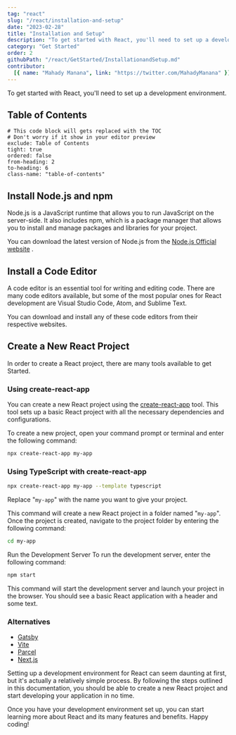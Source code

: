 ```yaml
---
tag: "react"
slug: "/react/installation-and-setup"
date: "2023-02-28"
title: "Installation and Setup"
description: "To get started with React, you'll need to set up a development environment. Learn how to install and setup React development environment."
category: "Get Started"
order: 2
githubPath: "/react/GetStarted/InstallationandSetup.md"
contributor:
  [{ name: "Mahady Manana", link: "https://twitter.com/MahadyManana" }]
---
```


To get started with React, you'll need to set up a development environment.

## Table of Contents

```toc
# This code block will gets replaced with the TOC
# Don't worry if it show in your editor preview
exclude: Table of Contents
tight: true
ordered: false
from-heading: 2
to-heading: 6
class-name: "table-of-contents"
```

## Install Node.js and npm

Node.js is a JavaScript runtime that allows you to run JavaScript on the server-side. It also includes npm, which is a package manager that allows you to install and manage packages and libraries for your project.

You can download the latest version of Node.js from the <a href="https://nodejs.org/" target="_blank">Node.js Official website</a>
.

## Install a Code Editor

A code editor is an essential tool for writing and editing code. There are many code editors available, but some of the most popular ones for React development are Visual Studio Code, Atom, and Sublime Text.

You can download and install any of these code editors from their respective websites.

## Create a New React Project

In order to create a React project, there are many tools available to get Started.

### Using create-react-app

You can create a new React project using the <a href="https://create-react-app.dev/" target="_blank" rel="nofollow noopener noreferrer">create-react-app</a> tool. This tool sets up a basic React project with all the necessary dependencies and configurations.

To create a new project, open your command prompt or terminal and enter the following command:

```bash
npx create-react-app my-app
```

### Using TypeScript with create-react-app

```bash
npx create-react-app my-app --template typescript
```

Replace "`my-app`" with the name you want to give your project.

This command will create a new React project in a folder named "`my-app`". Once the project is created, navigate to the project folder by entering the following command:

```bash
cd my-app
```

Run the Development Server
To run the development server, enter the following command:

```bash
npm start
```

This command will start the development server and launch your project in the browser. You should see a basic React application with a header and some text.

### Alternatives

- <a href="https://www.gatsbyjs.com/" target="_blank" rel="nofollow noopener noreferrer">Gatsby</a>
- <a href="https://vitejs.dev/" target="_blank" rel="nofollow noopener noreferrer">Vite</a>
- <a href="https://parceljs.org" target="_blank" rel="nofollow noopener noreferrer">Parcel</a>
- <a href="https://nextjs.org/" target="_blank" rel="nofollow noopener noreferrer">Next.js</a>

Setting up a development environment for React can seem daunting at first, but it's actually a relatively simple process. By following the steps outlined in this documentation, you should be able to create a new React project and start developing your application in no time.

Once you have your development environment set up, you can start learning more about React and its many features and benefits. Happy coding!
